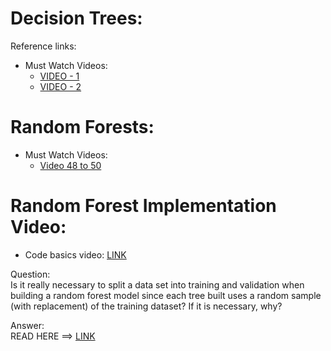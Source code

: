 # Decision Trees:

Reference links:
- Must Watch Videos:
  - [VIDEO - 1](https://youtu.be/_L39rN6gz7Y)
  - [VIDEO - 2](https://youtu.be/wpNl-JwwplA)

# Random Forests:
- Must Watch Videos:
  - [Video 48 to 50](https://youtu.be/J4Wdy0Wc_xQ)

# Random Forest Implementation Video:
- Code basics video: [LINK](https://youtu.be/ok2s1vV9XW0)

Question: <br>
Is it really necessary to split a data set into training and validation when building a random forest model since each tree built uses a random sample (with replacement) of the training dataset?  If it is necessary, why?

Answer: <br>
READ HERE ==> [LINK](https://www.dataminingapps.com/2018/02/is-it-really-necessary-to-split-a-data-set-into-training-and-validation-when-building-a-random-forest-model-since-each-tree-built-uses-a-random-sample-with-replacem/)
